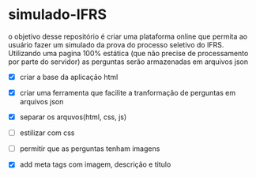 # simulado-IFRS
o objetivo desse repositório é criar uma plataforma online que permita ao usuário fazer um simulado da prova do processo seletivo do IFRS. Utilizando uma pagina 100% estática (que não precise de processamento por parte do servidor) as perguntas serão armazenadas em arquivos json
- [x] criar a base da aplicação html
- [x] criar uma ferramenta que facilite a tranformação de perguntas em arquivos json
- [x] separar os arquvos(html, css, js)
- [ ] estilizar com css
- [ ] permitir que as perguntas tenham imagens
- [x] add meta tags com imagem, descrição e titulo


